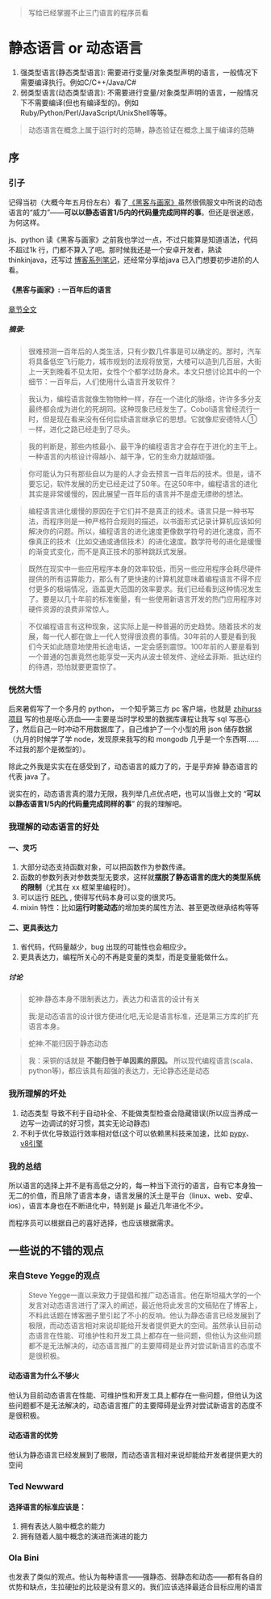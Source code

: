 > 写给已经掌握不止三门语言的程序员看

# 静态语言 or 动态语言
1. 强类型语言(静态类型语言): 需要进行变量/对象类型声明的语言，一般情况下需要编译执行。例如C/C++/Java/C#
2. 弱类型语言(动态类型语言): 不需要进行变量/对象类型声明的语言，一般情况下不需要编译(但也有编译型的)。例如 Ruby/Python/Perl/JavaScript/UnixShell等等。

> 动态语言在概念上属于运行时的范畴，静态验证在概念上属于编译的范畴

## 序
### 引子

记得当初（大概今年五月份左右）看了[《黑客与画家》](https://book.douban.com/subject/6021440/)虽然很佩服文中所说的动态语言的“威力”——**可以以静态语言1/5内的代码量完成同样的事**。但还是很迷惑，为何这样。

js、python 读《黑客与画家》之前我也学过一点，不过只能算是知道语法，代码不超过1k 行，门都不算入了吧。那时候我还是一个安卓开发者，熟读 thinkinjava，还写过 [博客系列笔记](http://simplyy.space/blog/tag/thinkinjava%20%E7%AC%94%E8%AE%B0)，还经常分享给java 已入门想要初步进阶的人看。

#### 《黑客与画家》: 一百年后的语言
[章节全文](http://article.yeeyan.org/view/159737/178070)
##### 摘录:
> 很难预测一百年后的人类生活，只有少数几件事是可以确定的。那时，汽车将具备低空飞行能力，城市规划的法规将放宽，大楼可以造到几百层，大街上一天到晚看不见太阳，女性个个都学过防身术。本文只想讨论其中的一个细节：一百年后，人们使用什么语言开发软件？

> 我认为，编程语言就像生物物种一样，存在一个进化的脉络，许许多多分支最终都会成为进化的死胡同。这种现象已经发生了。Cobol语言曾经流行一时，但是现在看来没有任何后续语言继承它的思想。它就像尼安德特人①一样，进化之路已经走到了尽头。

> 我的判断是，那些内核最小、最干净的编程语言才会存在于进化的主干上。一种语言的内核设计得越小、越干净，它的生命力就越顽强。

> 你可能认为只有那些自以为是的人才会去预言一百年后的技术。但是，请不要忘记，软件发展的历史已经走过了50年。在这50年中，编程语言的进化其实是非常缓慢的，因此展望一百年后的语言并不是虚无缥缈的想法。

> 编程语言进化缓慢的原因在于它们并不是真正的技术。语言只是一种书写法，而程序则是一种严格符合规则的描述，以书面形式记录计算机应该如何解决你的问题。所以，编程语言的进化速度更像数学符号的进化速度，而不像真正的技术（比如交通或通信技术）的进化速度。数学符号的进化是缓慢的渐变式变化，而不是真正技术的那种跳跃式发展。

> 既然在现实中一些应用程序本身的效率较低，而另一些应用程序会耗尽硬件提供的所有运算能力，那么有了更快速的计算机就意味着编程语言不得不应付更多的极端情况，涵盖更大范围的效率要求。我们已经看到这种情况发生了。要是以几十年前的标准衡量，有一些使用新语言开发的热门应用程序对硬件资源的浪费非常惊人。

> 不仅编程语言有这种现象，这实际上是一种普遍的历史趋势。随着技术的发展，每一代人都在做上一代人觉得很浪费的事情。30年前的人要是看到我们今天如此随意地使用长途电话，一定会感到震惊。100年前的人要是看到一个普通的包裹竟然也能享受一天内从波士顿发件、途经孟菲斯、抵达纽约的待遇，恐怕就要更震惊了。


### 恍然大悟

后来暑假写了一个多月的 python， 一个知乎第三方 pc 客户端，也就是 [zhihurss 项目](https://github.com/SimplyY/zhihu-rss) 写的也是呕心沥血——主要是当时学校里的数据库课程让我写 sql 写恶心了，然后自己一时冲动不用数据库了，自己维护了一个小型的用 json 储存数据（九月的时候学了学 node，发现原来我写的和 mongodb 几乎是一个东西啊......不过我的那个是微型的）。

除此之外我是实实在在感受到了，动态语言的威力了的，于是乎弃掉 静态语言的代表 java 了。

说实在的，动态语言真的潜力无限，我列举几点优点吧，也可以当做上文的 “**可以以静态语言1/5内的代码量完成同样的事**” 的我的理解吧。

### 我理解的动态语言的好处

#### 一、灵巧
1. 大部分动态支持函数对象，可以把函数作为参数传递。
2. 函数的参数列表对参数类型无要求，这样就**摆脱了静态语言的庞大的类型系统的限制**（尤其在 xx 框架里编程时）。
3. 可以运行 [REPL](https://zh.wikipedia.org/zh-cn/%E8%AF%BB%E5%8F%96%EF%B9%A3%E6%B1%82%E5%80%BC%EF%B9%A3%E8%BE%93%E5%87%BA%E5%BE%AA%E7%8E%AF) , 使得写代码本身可以变的很灵巧。
4. mixin 特性：比如**运行时能动态**的增加类的属性方法、甚至更改继承结构等等

#### 二、更具表达力
1. 省代码，代码量越少，bug 出现的可能性也会相应少。
2. 更具表达力，编程所关心的不再是变量的类型，而是变量能做什么。

##### 讨论
> 蛇神:静态本身不限制表达力，表达力和语言的设计有关
>
> 我:是动态语言的设计很方便进化吧,无论是语言标准，还是第三方库的扩充语言本身。

> 蛇神:不能归因于静态动态

> 我：采铜的话就是 **不能归咎于单因素的原因。**
>所以现代编程语言(scala、 python等)，都应该具有超强的表达力，无论静态还是动态

### 我所理解的坏处
1. 动态类型 导致不利于自动补全、不能做类型检查会隐藏错误(所以应当养成一边写一边调试的好习惯，其实无论动静态)
2. 不利于优化导致运行效率相对低(这个可以依赖黑科技来加速，比如 [pypy](https://zh.wikipedia.org/wiki/PyPy)、 [v8引擎](https://zh.wikipedia.org/wiki/V8_(JavaScript%E5%BC%95%E6%93%8E))

### 我的总结
所以语言的选择上并不是有高低之分的，每一种当下流行的语言，自有它本身独一无二的价值，而且除了语言本身，语言发展的沃土是平台（linux、web、安卓、ios），语言本身也在不断进化中，特别是 js 最近几年进化不少。

而程序员可以根据自己的喜好选择，也应该根据需求。

## 一些说的不错的观点
### 来自Steve Yegge的观点
> Steve Yegge一直以来致力于提倡和推广动态语言。他在斯坦福大学的一个发言对动态语言进行了深入的阐述，最近他将此发言的文稿贴在了博客上，不料此话题在博客圈子里引起了不小的反响。他认为静态语言已经发展到了极限，而动态语言相对来说却能给开发者提供更大的空间。虽然承认目前动态语言在性能、可维护性和开发工具上都存在一些问题，但他认为这些问题都不是无法解决的，动态语言推广的主要障碍是业界对尝试新语言的态度不是很积极。

#### 动态语言为什么不够火
他认为目前动态语言在性能、可维护性和开发工具上都存在一些问题，但他认为这些问题都不是无法解决的，动态语言推广的主要障碍是业界对尝试新语言的态度不是很积极。

#### 动态语言的优势
他认为静态语言已经发展到了极限，而动态语言相对来说却能给开发者提供更大的空间

### Ted Newward
#### 选择语言的标准应该是：
1. 拥有表达人脑中概念的能力
2. 拥有随着人脑中概念的演进而演进的能力      

### Ola Bini
也发表了类似的观点。他认为每种语言——强静态、弱静态和动态——都有各自的优势和缺点，生拉硬扯的比较是没有意义的。我们应该选择最适合目标应用的语言
